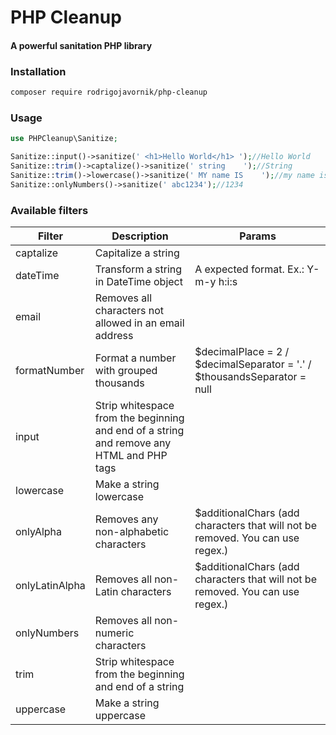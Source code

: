 # PHP Cleanup
#### A powerful sanitation PHP library

### Installation
```sh
composer require rodrigojavornik/php-cleanup
```

### Usage
```php
use PHPCleanup\Sanitize;

Sanitize::input()->sanitize(' <h1>Hello World</h1> ');//Hello World
Sanitize::trim()->captalize()->sanitize(' string    ');//String
Sanitize::trim()->lowercase()->sanitize(' MY name IS    ');//my name is
Sanitize::onlyNumbers()->sanitize(' abc1234');//1234
```

### Available filters
| Filter | Description | Params | 
| ------ | ------ | ------ |
| captalize | Capitalize a string | |
| dateTime| Transform a string in DateTime object | A expected format. Ex.: Y-m-y h:i:s |
| email | Removes all characters not allowed in an email address | |
| formatNumber | Format a number with grouped thousands | $decimalPlace = 2 / $decimalSeparator = '.' / $thousandsSeparator = null |
| input | Strip whitespace from the beginning and end of a string and remove any HTML and PHP tags | |
| lowercase | Make a string lowercase |  |
| onlyAlpha | Removes any non-alphabetic characters | $additionalChars (add characters that will not be removed. You can use regex.) |
| onlyLatinAlpha | Removes all non-Latin characters | $additionalChars (add characters that will not be removed. You can use regex.) |
| onlyNumbers | Removes all non-numeric characters |  |
| trim | Strip whitespace from the beginning and end of a string |  |
| uppercase | Make a string uppercase |  |